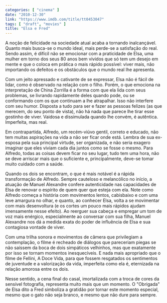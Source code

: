 ```yaml
---
categories: [ "cinema" ]
date: "2010-12-30"
link: "https://www.imdb.com/title/tt0453047"
tags: [ "draft", "movies" ]
title: "Elsa e Fred"
---
```

A noção de felicidade na sociedade atual acaba a tornando inalcançável. Quanto mais busca-se o mundo ideal, mais perde-se a satisfação do real. Sendo assim, é difícil não se emocionar com a praticidade de Elsa, uma mulher em torno dos seus 80 anos bem vividos que só tem um desejo em mente e que o coloca em prática o mais rápido possível: viver mais, não importando os defeitos e os obstáculos que o mundo real lhe apresenta.

Com um jeito apressado e cativante de se expressar, Elsa não é fácil de lidar, como é observado na relação com o filho. Porém, o que emociona na interpretação de China Zorrilla é a forma com que ela lida com seus problemas, se livrando rapidamente deles quando pode, ou se conformando com os que continuam a lhe atrapalhar. Isso não interfere com seu humor. Disposta a tudo para ser e fazer as pessoas felizes (as que merecem, do seu ponto de vista), não há nada que parece lhe tirar esse gostinho de viver. Vaidosa e dissimulada quando lhe convém, é autêntica. Imperfeita, mas real.

Em contrapartida, Alfredo, um recém-viúvo gentil, correto e educado, não tem muitas aspirações na vida a não ser ficar onde está. Lembra de sua ex-esposa pela sua principal virtude, ser organizada, e não seria exagero imaginar que eles viviam cada dia juntos como se fosse o mesmo. Para Alfredo, todas as coisas devem ficar no seu lugar, tudo tem uma hora, não se deve arriscar mais que o suficiente e, principalmente, deve-se tomar muito cuidado com a saúde.

Quando os dois se encontram, o que é mais notável é a rápida transformação de Alfredo. Sempre cauteloso e melancólico no início, a atuação de Manuel Alexandre confere autenticidade nas capacidades de Elsa de renovar o espírito de quem quer que esteja com ela. Note como Alfredo começa a história com movimentos lentos, cabisbaixo e com uma leve amargura no olhar, e quanto, ao conhecer Elsa, volta a se movimentar com mais desenvoltura (e os cortes um pouco mais rápidos ajudam imensamente nesse efeito). Ao reerguer sua cabeça e empregar um tom de voz mais enérgico, especialmente ao conversar com sua filha, Manuel Alexandre nos dá a medida exata do poder de influência de Elsa e sua contagiosa vontade de viver.

Com uma trilha sonora e movimentos de câmera que privilegiam a contemplação, o filme é recheado de diálogos que pareceriam piegas se não saíssem da boca de dois simpáticos velhinhos, mas que exatamente por isso se tornam momentos inesquecíveis. E nada mais apropriado que o filme de Fellini, A Doce Vida, para que fossem resgatados os sentimentos de juventude e a valorização da vida, imperfeita como ela é, eternizada na relação amorosa entre os dois.

Nesse sentido, a cena final do casal, imortalizada com a troca de cores da sensível fotografia, representa muito mais que um momento. O "Obrigada" de Elsa dito a Fred simboliza a gratidão por tornar este momento especial, mesmo que o gato não seja branco, e mesmo que não dure para sempre.

